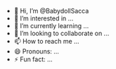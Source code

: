 - 👋 Hi, I’m @BabydollSacca
- 👀 I’m interested in ...
- 🌱 I’m currently learning ...
- 💞️ I’m looking to collaborate on ...
- 📫 How to reach me ...
- 😄 Pronouns: ...
- ⚡ Fun fact: ...

<!---
BabydollSacca/BabydollSacca is a ✨ special ✨ repository because its `README.md` (this file) appears on your GitHub profile.
You can click the Preview link to take a look at your changes.
--->

